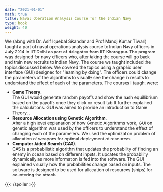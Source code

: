 ```yaml
---
date: "2021-01-01"
math: true
title: Naval Operation Analysis Course for the Indian Navy 
type: book
weight: 40
---
```


We (along with Dr. Asif Iquebal Sikandar and Prof Manoj Kumar Tiwari) taught a part of naval operations analysis course to Indian Navy officers in July 2014 in IIT Delhi as part of delegates from IIT Kharagpur. The program was designed for navy officers who, after taking the course will go back and train new recruits to Indian Navy. The course we taught included the topics discussed below. We covered the topics using a graphic user interface (GUI) designed for "learning by doing". The officers could change the parameters of the algorithms to visually see the change in results to understand the effect of each of the parameters. The courses I taught were:

<ul>
<li><b>Game Theory</b>.<br> The GUI would generate random payoffs and show the nash equillibrium based on the payoffs once they click on result tab It further explained the calculations. GUI was aimed to provide an introduction to Game Theory. .</li>
<li><b>Resource Allocation using Genetic Algorithm</b>.<br> After a high level explanation of how Genetic Algorithms work, GUI on genetic algorithm was used by the officers to understand the effect of changing each of the parameters. We used the optimization problem of allocation of weapons for optimal deployment of resources.</li>
<li><b>Computer Aided Search (CAS)</b>.<br> CAS is a probabilistic algorithm that updates the probability of finding an enemy in ocean based on different inputs. It updates the probability dynamically as more information is fed into the software. The GUI explained visually how the probabilities change based on inputs. The software is designed to be used for allocation of resources (ships) for countering the attack.</li>
</ul>

<!--

{{< icon name="clock" pack="fas" >}} 1-2 hours per week, for 8 weeks

## Learn

The general form of the **normal** probability density function is:

$$
f(x) = \frac{1}{\sigma \sqrt{2\pi} } e^{-\frac{1}{2}\left(\frac{x-\mu}{\sigma}\right)^2}
$$

{{< callout note >}}
The parameter $\mu$ is the mean or expectation of the distribution.
$\sigma$ is its standard deviation.
The variance of the distribution is $\sigma^{2}$.
{{< /callout >}}

## Quiz

{{< spoiler text="What is the parameter $\mu$?" >}}
The parameter $\mu$ is the mean or expectation of the distribution.
more-->
{{< /spoiler >}}
